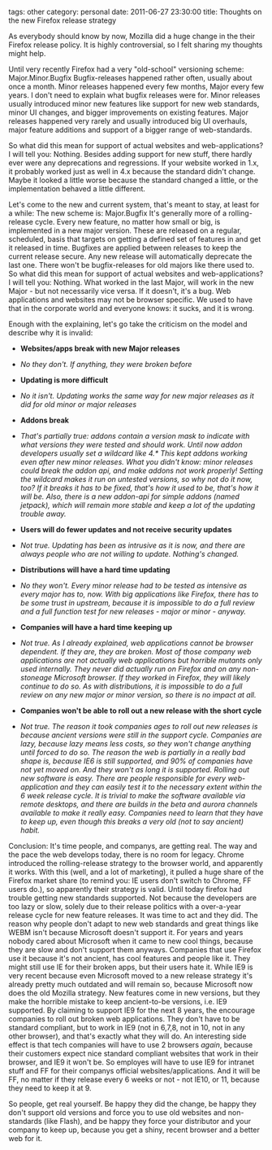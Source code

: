tags: other
category: personal
date: 2011-06-27 23:30:00
title: Thoughts on the new Firefox release strategy


As everybody should know by now, Mozilla did a huge change in the their Firefox release policy.
It is highly controversial, so I felt sharing my thoughts might help.

Until very recently Firefox had a very "old-school" versioning scheme: Major.Minor.Bugfix
Bugfix-releases happened rather often, usually about once a month. Minor releases happened every few months, Major every few years.
I don't need to explain what bugfix releases were for.
Minor releases usually introduced minor new features like support for new web standards, minor UI changes, and bigger improvements on existing features.
Major releases happened very rarely and usually introduced big UI overhauls, major feature additions and support of a bigger range of web-standards.

So what did this mean for support of actual websites and web-applications? I will tell you: Nothing.
Besides adding support for new stuff, there hardly ever were any deprecations and regressions. If your website worked in 1.x, it probably worked just as well in 4.x because the standard didn't change. Maybe it looked a little worse because the standard changed a little, or the implementation behaved a little different.

Let's come to the new and current system, that's meant to stay, at least for a while:
The new scheme is: Major.Bugfix
It's generally more of a rolling-release cycle. Every new feature, no matter how small or big, is implemented in a new major version. These are released on a regular, scheduled, basis that targets on getting a defined set of features in and get it released in time. Bugfixes are applied between releases to keep the current release secure.
Any new release will automatically deprecate the last one. There won't be bugfix-releases for old majors like there used to.
So what did this mean for support of actual websites and web-applications? I will tell you: Nothing.
What worked in the last Major, will work in the new Major - but not necessarily vice versa. If it doesn't, it's a bug. Web applications and websites may not be browser specific. We used to have that in the corporate world and everyone knows: it sucks, and it is wrong.

Enough with the explaining, let's go take the criticism on the model and describe why it is invalid:

- **Websites/apps break with new Major releases**
- *No they don't. If anything, they were broken before*


- **Updating is more difficult**
- *No it isn't. Updating works the same way for new major releases as it did for old minor or major releases*


- **Addons break**
- *That's partially true: addons contain a version mask to indicate with what versions they were tested and should work. Until now addon developers usually set a wildcard like 4.\* This kept addons working even after new minor releases. What you didn't know: minor releases could break the addon api, and make addons not work properly! Setting the wildcard makes it run on untested versions, so why not do it now, too? If it breaks it has to be fixed, that's how it used to be, that's how it will be. Also, there is a new addon-api for simple addons (named jetpack), which will remain more stable and keep a lot of the updating trouble away.*


- **Users will do fewer updates and not receive security updates**
- *Not true. Updating has been as intrusive as it is now, and there are always people who are not willing to update. Nothing's changed.*


- **Distributions will have a hard time updating**
- *No they won't. Every minor release had to be tested as intensive as every major has to, now. With big applications like Firefox, there has to be some trust in upstream, because it is impossible to do a full review and a full function test for new releases - major or minor - anyway.*


- **Companies will have a hard time keeping up**
- *Not true. As I already explained, web applications cannot be browser dependent. If they are, they are broken. Most of those company web applications are not actually web applications but horrible mutants only used internally. They never did actually run on Firefox and on any non-stoneage Microsoft browser. If they worked in Firefox, they will likely continue to do so. As with distributions, it is impossible to do a full review on any new major or minor version, so there is no impact at all.*


- **Companies won't be able to roll out a new release with the short cycle**
- *Not true. The reason it took companies ages to roll out new releases is because ancient versions were still in the support cycle. Companies are lazy, because lazy means less costs, so they won't change anything until forced to do so. The reason the web is partially in a really bad shape is, because IE6 is still supported, and 90% of companies have not yet moved on. And they won't as long it is supported. Rolling out new software is easy. There are people responsible for every web-application and they can easily test it to the necessary extent within the 6 week release cycle. It is trivial to make the software available via remote desktops, and there are builds in the beta and aurora channels available to make it really easy. Companies need to learn that they have to keep up, even though this breaks a very old (not to say ancient) habit.*


Conclusion: It's time people, and companys, are getting real.
The way and the pace the web develops today, there is no room for legacy.
Chrome introduced the rolling-release strategy to the browser world, and apparently it works. With this (well, and a lot of marketing), it pulled a huge share of the Firefox market share (to remind you: IE users don't switch to Chrome, FF users do.), so apparently their strategy is valid.
Until today firefox had trouble getting new standards supported.
Not because the developers are too lazy or slow, solely due to their release politics with a over-a-year release cycle for new feature releases.
It was time to act and they did.
The reason why people don't adapt to new web standards and great things like WEBM isn't because Microsoft doesn't support it.
For years and years nobody cared about Microsoft when it came to new cool things, because they are slow and don't support them anyways.
Companies that use Firefox use it because it's not ancient, has cool features and people like it.
They might still use IE for their broken apps, but their users hate it.
While IE9 is very recent because even Microsoft moved to a new release strategy it's already pretty much outdated and will remain so, because Microsoft now does the old Mozilla strategy. New features come in new versions, but they make the horrible mistake to keep ancient-to-be versions, i.e. IE9 supported. By claiming to support IE9 for the next 8 years, the encourage companies to roll out broken web applications. They don't have to be standard compliant, but to work in IE9 (not in 6,7,8, not in 10, not in any other browser), and that's exactly what they will do.
An interesting side effect is that tech companies will have to use 2 browsers _again_, because their customers expect nice standard compliant websites that work in their browser, and IE9 it won't be.
So employes will have to use IE9 for intranet stuff and FF for their companys official websites/applications.
And it will be FF, no matter if they release every 6 weeks or not - not IE10, or 11, because they need to keep it at 9.

So people, get real yourself. Be happy they did the change, be happy they don't support old versions and force you to use old websites and non-standards (like Flash), and be happy they force your distributor and your company to keep up, because you get a shiny, recent browser and a better web for it.
